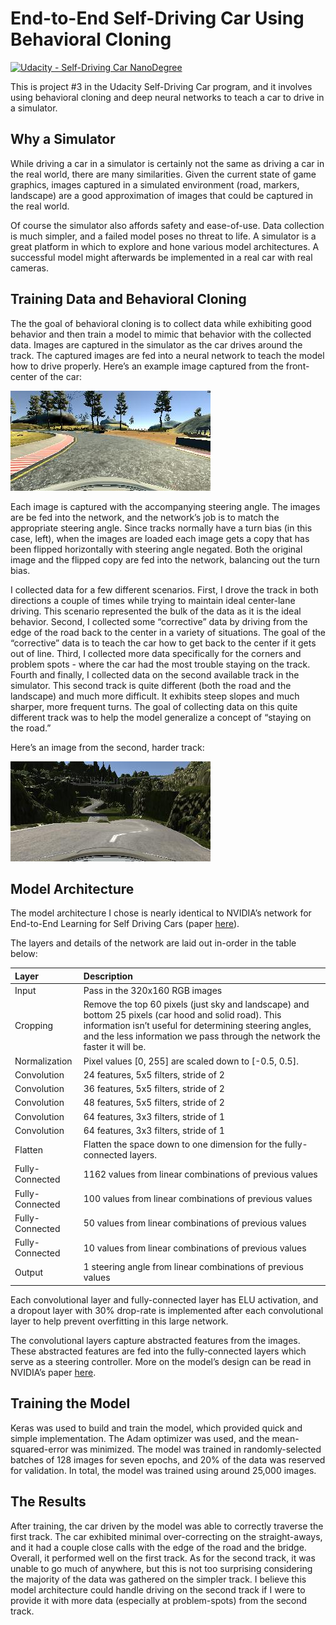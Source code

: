 # End-to-End Self-Driving Car Using Behavioral Cloning

[![Udacity - Self-Driving Car NanoDegree](https://s3.amazonaws.com/udacity-sdc/github/shield-carnd.svg)](http://www.udacity.com/drive)

This is project #3 in the Udacity Self-Driving Car program, and it involves using behavioral cloning and deep neural networks to teach a car to drive in a simulator.

## Why a Simulator

While driving a car in a simulator is certainly not the same as driving a car in the real world, there are many similarities. Given the current state of game graphics, images captured in a simulated environment (road, markers, landscape) are a good approximation of images that could be captured in the real world.

Of course the simulator also affords safety and ease-of-use. Data collection is much simpler, and a failed model poses no threat to life. A simulator is a great platform in which to explore and hone various model architectures. A successful model might afterwards be implemented in a real car with real cameras.

## Training Data and Behavioral Cloning

The the goal of behavioral cloning is to collect data while exhibiting good behavior and then train a model to mimic that behavior with the collected data. Images are captured in the simulator as the car drives around the track. The captured images are fed into a neural network to teach the model how to drive properly. Here’s an example image captured from the front-center of the car:

![Track One](https://github.com/SealedSaint/CarND-Term1-P3/blob/master/track-1-example.jpg)

Each image is captured with the accompanying steering angle. The images are be fed into the network, and the network’s job is to match the appropriate steering angle. Since tracks normally have a turn bias (in this case, left), when the images are loaded each image gets a copy that has been flipped horizontally with steering angle negated. Both the original image and the flipped copy are fed into the network, balancing out the turn bias.

I collected data for a few different scenarios. First, I drove the track in both directions a couple of times while trying to maintain ideal center-lane driving. This scenario represented the bulk of the data as it is the ideal behavior. Second, I collected some “corrective” data by driving from the edge of the road back to the center in a variety of situations. The goal of the “corrective” data is to teach the car how to get back to the center if it gets out of line. Third, I collected more data specifically for the corners and problem spots - where the car had the most trouble staying on the track. Fourth and finally, I collected data on the second available track in the simulator. This second track is quite different (both the road and the landscape) and much more difficult. It exhibits steep slopes and much sharper, more frequent turns. The goal of collecting data on this quite different track was to help the model generalize a concept of “staying on the road.”

Here’s an image from the second, harder track:

![Track Two](https://github.com/SealedSaint/CarND-Term1-P3/blob/master/track-2-example.jpg)
   
## Model Architecture

The model architecture I chose is nearly identical to NVIDIA’s network for End-to-End Learning for Self Driving Cars (paper [here](https://arxiv.org/pdf/1604.07316v1.pdf)).

The layers and details of the network are laid out in-order in the table below:

Layer | Description
:--- | :---
Input | Pass in the 320x160 RGB images
Cropping | Remove the top 60 pixels (just sky and landscape) and bottom 25 pixels (car hood and solid road). This information isn’t useful for determining steering angles, and the less information we pass through the network the faster it will be.
Normalization | Pixel values [0, 255] are scaled down to [-0.5, 0.5].
Convolution | 24 features, 5x5 filters, stride of 2
Convolution | 36 features, 5x5 filters, stride of 2
Convolution | 48 features, 5x5 filters, stride of 2
Convolution | 64 features, 3x3 filters, stride of 1
Convolution | 64 features, 3x3 filters, stride of 1
Flatten | Flatten the space down to one dimension for the fully-connected layers.
Fully-Connected | 1162 values from linear combinations of previous values
Fully-Connected | 100 values from linear combinations of previous values
Fully-Connected | 50 values from linear combinations of previous values
Fully-Connected | 10 values from linear combinations of previous values
Output | 1 steering angle from linear combinations of previous values
 
Each convolutional layer and fully-connected layer has ELU activation, and a dropout layer with 30% drop-rate is implemented after each convolutional layer to help prevent overfitting in this large network.

The convolutional layers capture abstracted features from the images. These abstracted features are fed into the fully-connected layers which serve as a steering controller. More on the model’s design can be read in NVIDIA’s paper [here](https://arxiv.org/pdf/1604.07316v1.pdf).

## Training the Model

Keras was used to build and train the model, which provided quick and simple implementation. The Adam optimizer was used, and the mean-squared-error was minimized. The model was trained in randomly-selected batches of 128 images for seven epochs, and 20% of the data was reserved for validation. In total, the model was trained using around 25,000 images.

## The Results

After training, the car driven by the model was able to correctly traverse the first track. The car exhibited minimal over-correcting on the straight-aways, and it had a couple close calls with the edge of the road and the bridge. Overall, it performed well on the first track. As for the second track, it was unable to go much of anywhere, but this is not too surprising considering the majority of the data was gathered on the simpler track. I believe this model architecture  could  handle driving on the second track if I were to provide it with more data (especially at problem-spots) from the second track.
